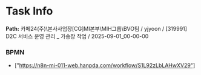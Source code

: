 # Task Info

**Path:** 카페24(주)\본사사업장\[CG]MI본부\MIH그룹\BVO팀 / yjyoon / [319991] D2C 서비스 운영 관리 _ 가송장 작업 / 2025-09-01_00-00-00

### BPMN
- ["https://n8n-mi-011-web.hanpda.com/workflow/S1L92zLbLAHwXV29"]

